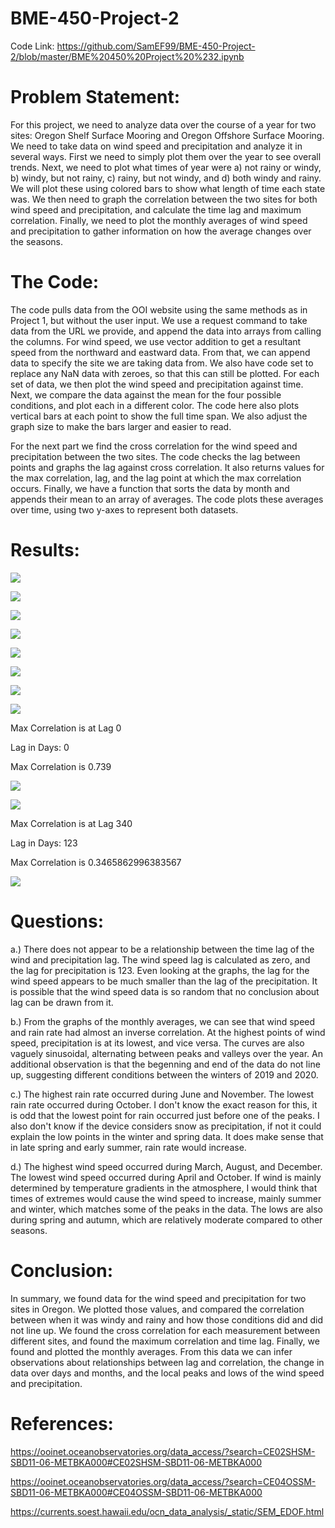 # BME-450-Project-2

Code Link: https://github.com/SamEF99/BME-450-Project-2/blob/master/BME%20450%20Project%20%232.ipynb

# Problem Statement:

For this project, we need to analyze data over the course of a year for two sites: Oregon Shelf Surface Mooring and Oregon Offshore Surface Mooring. We need to take data on wind speed and precipitation and analyze it in several ways. First we need to simply plot them over the year to see overall trends. Next, we need to plot what times of year were a) not rainy or windy, b) windy, but not rainy, c) rainy, but not windy, and d) both windy and rainy. We will plot these using colored bars to show what length of time each state was. We then need to graph the correlation between the two sites for both wind speed and precipitation, and calculate the time lag and maximum correlation. Finally, we need to plot the monthly averages of wind speed and precipitation to gather information on how the average changes over the seasons.

# The Code:

The code pulls data from the OOI website using the same methods as in Project 1, but without the user input. We use a request command to take data from the URL we provide, and append the data into arrays from calling the columns. For wind speed, we use vector addition to get a resultant speed from the northward and eastward data. From that, we can append data to specify the site we are taking data from. We also have code set to replace any NaN data with zeroes, so that this can still be plotted. For each set of data, we then plot the wind speed and precipitation against time. Next, we compare the data against the mean for the four possible conditions, and plot each in a different color. The code here also plots vertical bars at each point to show the full time span. We also adjust the graph size to make the bars larger and easier to read.

For the next part we find the cross correlation for the wind speed and precipitation between the two sites. The code checks the lag between points and graphs the lag against cross correlation. It also returns values for the max correlation, lag, and the lag point at which the max correlation occurs. Finally, we have a function that sorts the data by month and appends their mean to an array of averages. The code plots these averages over time, using two y-axes to represent both datasets.

# Results:

![](BME450_Project_2_Fig_1.PNG)

![](BME450_Project_2_Fig_2.PNG)

![](BME450_Project_2_Fig_3.PNG)

![](BME450_Project_2_Fig_4.PNG)

![](BME450_Project_2_Fig_5.PNG)

![](BME450_Project_2_Fig_6.PNG)

![](BME450_Project_2_Fig_7.PNG)

![](BME450_Project_2_Fig_8.PNG)

Max Correlation is at Lag 0

Lag in Days: 0

Max Correlation is 0.739

![](BME450_Project_2_Fig_9.PNG)

![](BME450_Project_2_Fig_10.PNG)

Max Correlation is at Lag 340

Lag in Days: 123

Max Correlation is 0.3465862996383567

![](BME450_Project_2_Fig_11.PNG)

# Questions:

a.) There does not appear to be a relationship between the time lag of the wind and precipitation lag. The wind speed lag is calculated as zero, and the lag for precipitation is 123. Even looking at the graphs, the lag for the wind speed appears to be much smaller than the lag of the precipitation. It is possible that the wind speed data is so random that no conclusion about lag can be drawn from it.

b.) From the graphs of the monthly averages, we can see that wind speed and rain rate had almost an inverse correlation. At the highest points of wind speed, precipitation is at its lowest, and vice versa. The curves are also vaguely sinusoidal, alternating between peaks and valleys over the year. An additional observation is that the begenning and end of the data do not line up, suggesting different conditions between the winters of 2019 and 2020.

c.) The highest rain rate occurred during June and November. The lowest rain rate occurred during October. I don't know the exact reason for this, it is odd that the lowest point for rain occurred just before one of the peaks. I also don't know if the device considers snow as precipitation, if not it could explain the low points in the winter and spring data. It does make sense that in late spring and early summer, rain rate would increase.

d.) The highest wind speed occurred during March, August, and December. The lowest wind speed occurred during April and October. If wind is mainly determined by temperature gradients in the atmosphere, I would think that times of extremes would cause the wind speed to increase, mainly summer and winter, which matches some of the peaks in the data. The lows are also during spring and autumn, which are relatively moderate compared to other seasons. 

# Conclusion:

In summary, we found data for the wind speed and precipitation for two sites in Oregon. We plotted those values, and compared the correlation between when it was windy and rainy and how those conditions did and did not line up. We found the cross correlation for each measurement between different sites, and found the maximum correlation and time lag. Finally, we found and plotted the monthly averages. From this data we can infer observations about relationships between lag and correlation, the change in data over days and months, and the local peaks and lows of the wind speed and precipitation. 

# References:

https://ooinet.oceanobservatories.org/data_access/?search=CE02SHSM-SBD11-06-METBKA000#CE02SHSM-SBD11-06-METBKA000

https://ooinet.oceanobservatories.org/data_access/?search=CE04OSSM-SBD11-06-METBKA000#CE04OSSM-SBD11-06-METBKA000

https://currents.soest.hawaii.edu/ocn_data_analysis/_static/SEM_EDOF.html
